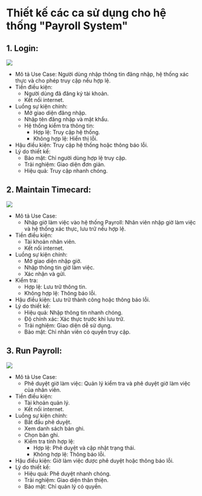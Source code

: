 # Thiết kế các ca sử dụng cho hệ thống "Payroll System"
## 1. Login:

![](https://www.planttext.com/api/plantuml/png/X92n2i8m54NtVCKRxT0VS90wE0WEWkWgCNbj0sa2xqMbY5_cu2Vv2wOXYDI2cSBDEU5oNuzdnK5IE7TMI1KymPwH1A4AqZKMOIjxyjOUTpq7xE0c89w1WN81iurlZ2jIbkyfNhaG0KMeqGKZBMVaDq_u0SdK_GG_yG3bO2oLGcRWLAg0EQnhk4Xhz1zlr_eh896dB1dtfOr-_GXQSdloadIkDGeJc2Q92nhlOlkxgD3fEEeR003__mC0)

- Mô tả Use Case: Người dùng nhập thông tin đăng nhập, hệ thống xác thực và cho phép truy cập nếu hợp lệ.
- Tiền điều kiện:
  - Người dùng đã đăng ký tài khoản.
  - Kết nối internet.
- Luồng sự kiện chính:
  - Mở giao diện đăng nhập.
  - Nhập tên đăng nhập và mật khẩu.
  - Hệ thống kiểm tra thông tin:
    - Hợp lệ: Truy cập hệ thống.
    - Không hợp lệ: Hiển thị lỗi.
- Hậu điều kiện: Truy cập hệ thống hoặc thông báo lỗi.
- Lý do thiết kế:
  - Bảo mật: Chỉ người dùng hợp lệ truy cập.
  - Trải nghiệm: Giao diện đơn giản.
  - Hiệu quả: Truy cập nhanh chóng.

## 2. Maintain Timecard:

![](https://www.planttext.com/api/plantuml/png/X94n2i9G38RtdYAZ3bx0GGfQi9jGq3csh_BmlQIagV0GJ-RWaRo2RQs3KZLZllzB2BbVRt6jADfu5s6kB93uod4m9XAJAzB16TXW47Ok2xKQ3-S8sdh5OBQ0ITQDW1tB4TRSI0q9gOHf7_m6Up6bgdbZAPKi7jKo3VhFI3zaoLHQyO1KGDRilTL17G6zi4Ld2rGpicqK3JUoVBJda9Pmwen_yihMbSC0YGZB85fwgfSeDbIq3tW0003__mC0)

- Mô tả Use Case:
  - Nhập giờ làm việc vào hệ thống Payroll: Nhân viên nhập giờ làm việc và hệ thống xác thực, lưu trữ nếu hợp lệ.
- Tiền điều kiện:
  - Tài khoản nhân viên.
  - Kết nối internet.
- Luồng sự kiện chính:
  - Mở giao diện nhập giờ.
  - Nhập thông tin giờ làm việc.
  - Xác nhận và gửi.
- Kiểm tra:
  - Hợp lệ: Lưu trữ thông tin.
  - Không hợp lệ: Thông báo lỗi.
- Hậu điều kiện: Lưu trữ thành công hoặc thông báo lỗi.
- Lý do thiết kế:
  - Hiệu quả: Nhập thông tin nhanh chóng.
  - Độ chính xác: Xác thực trước khi lưu trữ.
  - Trải nghiệm: Giao diện dễ sử dụng.
  - Bảo mật: Chỉ nhân viên có quyền truy cập.

## 3. Run Payroll:

![](https://www.planttext.com/api/plantuml/png/V951Ri9034NtESKNArXmWIug49jMQgMA25XR4qEd39d8uu0YnCbOS2Ikm2GCg6fflVH_tz-opyVJA2Y9rXkNaL4lUAUILYoPi54gLuxH-w16l7F8cw2ywM6V8LO2CNn6FszdOE5bZHTVIy2ugiHloGqwz1-ziyyjxp1buwN0cmsQNB_QronsSJNa5Hkxj2O1jw37OcUSVB9POqxE5bQRPFZHxC3hSZp04rwNsBRQt_2Kls9YOctvZRwFQR5PLP0ouY6q3YdxPdsW7x8HbqNyoWK00F__0m00)

- Mô tả Use Case:
  - Phê duyệt giờ làm việc: Quản lý kiểm tra và phê duyệt giờ làm việc của nhân viên.
- Tiền điều kiện:
  - Tài khoản quản lý.
  - Kết nối internet.
- Luồng sự kiện chính:
  - Bắt đầu phê duyệt.
  - Xem danh sách bản ghi.
  - Chọn bản ghi.
  - Kiểm tra tính hợp lệ:
    - Hợp lệ: Phê duyệt và cập nhật trạng thái.
    - Không hợp lệ: Thông báo lỗi.
- Hậu điều kiện: Giờ làm việc được phê duyệt hoặc thông báo lỗi.
- Lý do thiết kế:
  - Hiệu quả: Phê duyệt nhanh chóng.
  - Trải nghiệm: Giao diện thân thiện.
  - Bảo mật: Chỉ quản lý có quyền.
